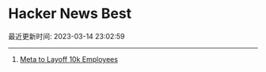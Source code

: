 # Hacker News Best

最近更新时间: 2023-03-14 23:02:59

--- 
1. [Meta to Layoff 10k Employees](https://about.fb.com/news/2023/03/mark-zuckerberg-meta-year-of-efficiency/) 
